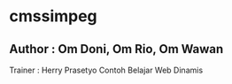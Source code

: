 # cmssimpeg
## Author : Om Doni, Om Rio, Om Wawan
Trainer : Herry Prasetyo
Contoh Belajar Web Dinamis
